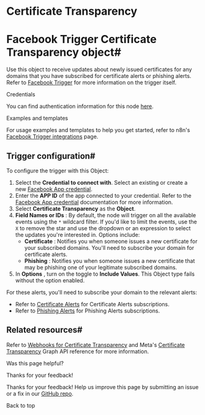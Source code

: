 # Certificate Transparency

[ ](https://github.com/n8n-io/n8n-docs/edit/main/docs/integrations/builtin/trigger-nodes/n8n-nodes-base.facebooktrigger/certificate-transparency.md "Edit this page")

# Facebook Trigger Certificate Transparency object#

Use this object to receive updates about newly issued certificates for any domains that you have subscribed for certificate alerts or phishing alerts. Refer to [Facebook Trigger](../) for more information on the trigger itself.

Credentials

You can find authentication information for this node [here](../../../credentials/facebookapp/).

Examples and templates

For usage examples and templates to help you get started, refer to n8n's [Facebook Trigger integrations](https://n8n.io/integrations/facebook-trigger/) page.

## Trigger configuration#

To configure the trigger with this Object:

  1. Select the **Credential to connect with**. Select an existing or create a new [Facebook App credential](../../../credentials/facebookapp/).
  2. Enter the **APP ID** of the app connected to your credential. Refer to the [Facebook App credential](../../../credentials/facebookapp/) documentation for more information.
  3. Select **Certificate Transparency** as the **Object**.
  4. **Field Names or IDs** : By default, the node will trigger on all the available events using the `*` wildcard filter. If you'd like to limit the events, use the `X` to remove the star and use the dropdown or an expression to select the updates you're interested in. Options include:
     * **Certificate** : Notifies you when someone issues a new certificate for your subscribed domains. You'll need to subscribe your domain for certificate alerts.
     * **Phishing** : Notifies you when someone issues a new certificate that may be phishing one of your legitimate subscribed domains.
  5. In **Options** , turn on the toggle to **Include Values**. This Object type fails without the option enabled.



For these alerts, you'll need to subscribe your domain to the relevant alerts:

  * Refer to [Certificate Alerts](https://developers.facebook.com/docs/certificate-transparency-api#certificate-alerts-subscribing) for Certificate Alerts subscriptions.
  * Refer to [Phishing Alerts](https://developers.facebook.com/docs/certificate-transparency-api#phishing-alerts-subscribing) for Phishing Alerts subscriptions.



## Related resources#

Refer to [Webhooks for Certificate Transparency](https://developers.facebook.com/docs/graph-api/webhooks/getting-started/webhooks-for-certificate-transparency) and Meta's [Certificate Transparency](https://developers.facebook.com/docs/graph-api/webhooks/reference/certificate-transparency/) Graph API reference for more information.

Was this page helpful? 

Thanks for your feedback! 

Thanks for your feedback! Help us improve this page by submitting an issue or a fix in our [GitHub repo](https://github.com/n8n-io/n8n-docs). 

Back to top 
